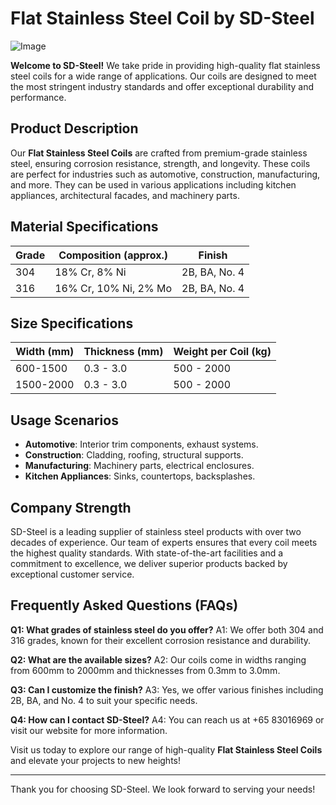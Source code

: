 # Flat Stainless Steel Coil by SD-Steel

![Image](https://github.com/user-attachments/assets/2567258e-e124-4816-932d-1809bd27ef0b)

**Welcome to SD-Steel!** We take pride in providing high-quality flat stainless steel coils for a wide range of applications. Our coils are designed to meet the most stringent industry standards and offer exceptional durability and performance.

## Product Description
Our **Flat Stainless Steel Coils** are crafted from premium-grade stainless steel, ensuring corrosion resistance, strength, and longevity. These coils are perfect for industries such as automotive, construction, manufacturing, and more. They can be used in various applications including kitchen appliances, architectural facades, and machinery parts.

## Material Specifications

| Grade       | Composition (approx.) | Finish           |
|-------------|-----------------------|------------------|
| 304         | 18% Cr, 8% Ni         | 2B, BA, No. 4     |
| 316         | 16% Cr, 10% Ni, 2% Mo | 2B, BA, No. 4     |

## Size Specifications

| Width (mm) | Thickness (mm) | Weight per Coil (kg) |
|------------|----------------|----------------------|
| 600-1500   | 0.3 - 3.0      | 500 - 2000           |
| 1500-2000  | 0.3 - 3.0      | 500 - 2000           |

## Usage Scenarios
- **Automotive**: Interior trim components, exhaust systems.
- **Construction**: Cladding, roofing, structural supports.
- **Manufacturing**: Machinery parts, electrical enclosures.
- **Kitchen Appliances**: Sinks, countertops, backsplashes.

## Company Strength
SD-Steel is a leading supplier of stainless steel products with over two decades of experience. Our team of experts ensures that every coil meets the highest quality standards. With state-of-the-art facilities and a commitment to excellence, we deliver superior products backed by exceptional customer service.

## Frequently Asked Questions (FAQs)
**Q1: What grades of stainless steel do you offer?**
A1: We offer both 304 and 316 grades, known for their excellent corrosion resistance and durability.

**Q2: What are the available sizes?**
A2: Our coils come in widths ranging from 600mm to 2000mm and thicknesses from 0.3mm to 3.0mm.

**Q3: Can I customize the finish?**
A3: Yes, we offer various finishes including 2B, BA, and No. 4 to suit your specific needs.

**Q4: How can I contact SD-Steel?**
A4: You can reach us at +65 83016969 or visit our website for more information.

Visit us today to explore our range of high-quality **Flat Stainless Steel Coils** and elevate your projects to new heights!

---

Thank you for choosing SD-Steel. We look forward to serving your needs!
